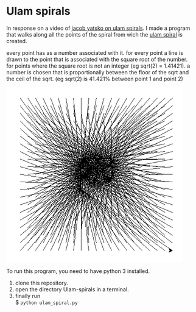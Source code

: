 # Ulam spirals
[wikipedia ulam spiral]: https://en.wikipedia.org/wiki/Ulam_spiral
[jacob yatsko on ulam spirals]: https://youtu.be/inrYsAusfPg

In response on a video of [jacob yatsko on ulam spirals]. I made a program that walks along all the points of the spiral from wich the [ulam spiral][wikipedia ulam spiral] is created.

every point has as a number associated with it. for every point a line is drawn to the point that is associated with the square root of the number.  
for points where the square root is not an integer (eg sqrt(2) = 1.41421).
a number is chosen that is proportionally between the floor of the sqrt and the ceil of the sqrt. (eg sqrt(2) is 41.421% between point 1 and point 2)


<img src="Capture.PNG">

To run this program, you need to have python 3 installed.
1. clone this repository.
2. open the directory Ulam-spirals in a terminal.
3. finally run  
    $ `python ulam_spiral.py`

